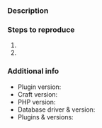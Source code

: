 ### Description



### Steps to reproduce

1.
2.

### Additional info

- Plugin version: 
- Craft version:
- PHP version:
- Database driver & version:
- Plugins & versions:
